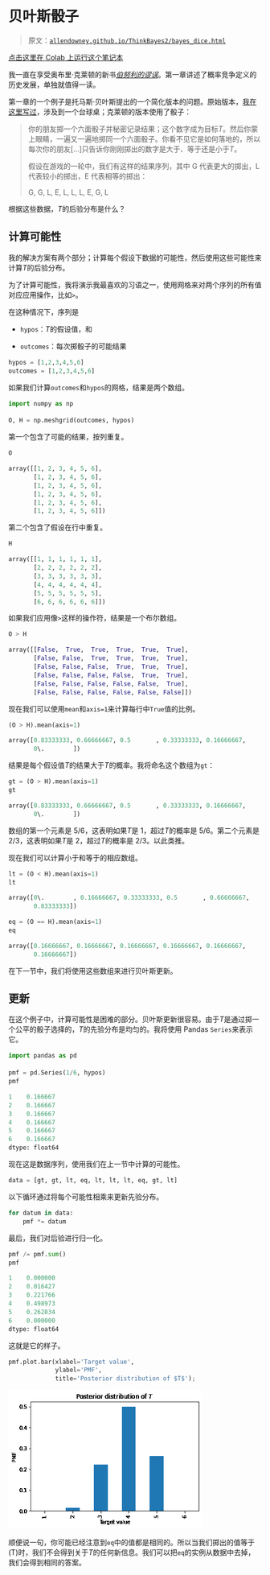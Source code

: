 # 贝叶斯骰子

> 原文：[`allendowney.github.io/ThinkBayes2/bayes_dice.html`](https://allendowney.github.io/ThinkBayes2/bayes_dice.html)

[点击这里在 Colab 上运行这个笔记本](https://colab.research.google.com/github/AllenDowney/ThinkBayes2/blob/master/examples/bayes_dice.ipynb)

我一直在享受奥布里·克莱顿的新书[*伯努利的谬误*](https://aubreyclayton.com/bernoulli)。第一章讲述了概率竞争定义的历史发展，单独就值得一读。

第一章的一个例子是托马斯·贝叶斯提出的一个简化版本的问题。原始版本，[我在这里写过](https://allendowney.blogspot.com/2015/06/bayesian-billiards.html)，涉及到一个台球桌；克莱顿的版本使用了骰子：

> 你的朋友掷一个六面骰子并秘密记录结果；这个数字成为目标*T*。然后你蒙上眼睛，一遍又一遍地掷同一个六面骰子。你看不见它是如何落地的，所以每次你的朋友[…]只告诉你刚刚掷出的数字是大于、等于还是小于*T*。
> 
> 假设在游戏的一轮中，我们有这样的结果序列，其中 G 代表更大的掷出，L 代表较小的掷出，E 代表相等的掷出：
> 
> G, G, L, E, L, L, L, E, G, L

根据这些数据，*T*的后验分布是什么？

## 计算可能性

我的解决方案有两个部分；计算每个假设下数据的可能性，然后使用这些可能性来计算*T*的后验分布。

为了计算可能性，我将演示我最喜欢的习语之一，使用网格来对两个序列的所有值对应应用操作，比如`>`。

在这种情况下，序列是

+   `hypos`：*T*的假设值，和

+   `outcomes`：每次掷骰子的可能结果

```py
hypos = [1,2,3,4,5,6]
outcomes = [1,2,3,4,5,6] 
```

如果我们计算`outcomes`和`hypos`的网格，结果是两个数组。

```py
import numpy as np

O, H = np.meshgrid(outcomes, hypos) 
```

第一个包含了可能的结果，按列重复。

```py
O 
```

```py
array([[1, 2, 3, 4, 5, 6],
       [1, 2, 3, 4, 5, 6],
       [1, 2, 3, 4, 5, 6],
       [1, 2, 3, 4, 5, 6],
       [1, 2, 3, 4, 5, 6],
       [1, 2, 3, 4, 5, 6]]) 
```

第二个包含了假设在行中重复。

```py
H 
```

```py
array([[1, 1, 1, 1, 1, 1],
       [2, 2, 2, 2, 2, 2],
       [3, 3, 3, 3, 3, 3],
       [4, 4, 4, 4, 4, 4],
       [5, 5, 5, 5, 5, 5],
       [6, 6, 6, 6, 6, 6]]) 
```

如果我们应用像`>`这样的操作符，结果是一个布尔数组。

```py
O > H 
```

```py
array([[False,  True,  True,  True,  True,  True],
       [False, False,  True,  True,  True,  True],
       [False, False, False,  True,  True,  True],
       [False, False, False, False,  True,  True],
       [False, False, False, False, False,  True],
       [False, False, False, False, False, False]]) 
```

现在我们可以使用`mean`和`axis=1`来计算每行中`True`值的比例。

```py
(O > H).mean(axis=1) 
```

```py
array([0.83333333, 0.66666667, 0.5       , 0.33333333, 0.16666667,
       0\.        ]) 
```

结果是每个假设值*T*的结果大于*T*的概率。我将命名这个数组为`gt`：

```py
gt = (O > H).mean(axis=1)
gt 
```

```py
array([0.83333333, 0.66666667, 0.5       , 0.33333333, 0.16666667,
       0\.        ]) 
```

数组的第一个元素是 5/6，这表明如果*T*是 1，超过*T*的概率是 5/6。第二个元素是 2/3，这表明如果*T*是 2，超过*T*的概率是 2/3。以此类推。

现在我们可以计算小于和等于的相应数组。

```py
lt = (O < H).mean(axis=1)
lt 
```

```py
array([0\.        , 0.16666667, 0.33333333, 0.5       , 0.66666667,
       0.83333333]) 
```

```py
eq = (O == H).mean(axis=1)
eq 
```

```py
array([0.16666667, 0.16666667, 0.16666667, 0.16666667, 0.16666667,
       0.16666667]) 
```

在下一节中，我们将使用这些数组来进行贝叶斯更新。

## 更新

在这个例子中，计算可能性是困难的部分。贝叶斯更新很容易。由于*T*是通过掷一个公平的骰子选择的，*T*的先验分布是均匀的。我将使用 Pandas `Series`来表示它。

```py
import pandas as pd

pmf = pd.Series(1/6, hypos)
pmf 
```

```py
1    0.166667
2    0.166667
3    0.166667
4    0.166667
5    0.166667
6    0.166667
dtype: float64 
```

现在这是数据序列，使用我们在上一节中计算的可能性。

```py
data = [gt, gt, lt, eq, lt, lt, lt, eq, gt, lt] 
```

以下循环通过将每个可能性相乘来更新先验分布。

```py
for datum in data:
    pmf *= datum 
```

最后，我们对后验进行归一化。

```py
pmf /= pmf.sum()
pmf 
```

```py
1    0.000000
2    0.016427
3    0.221766
4    0.498973
5    0.262834
6    0.000000
dtype: float64 
```

这就是它的样子。

```py
pmf.plot.bar(xlabel='Target value', 
             ylabel='PMF', 
             title='Posterior distribution of $T$'); 
```

![_images/2cdd9367819cda73320cb08dfa72c3215cb420f6cb2d95d167d39c88a06b165b.png](img/a502859d6161a3b40c92c397beb77bd6.png)

顺便说一句，你可能已经注意到`eq`中的值都是相同的。所以当我们掷出的值等于\(T\)时，我们不会得到关于*T*的任何新信息。我们可以把`eq`的实例从数据中去掉，我们会得到相同的答案。
